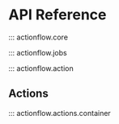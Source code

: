 # API Reference

::: actionflow.core

::: actionflow.jobs

::: actionflow.action

## Actions

::: actionflow.actions.container